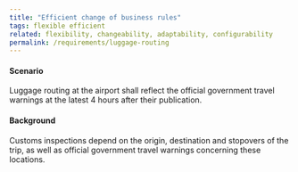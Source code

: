 ```yaml
---
title: "Efficient change of business rules"
tags: flexible efficient
related: flexibility, changeability, adaptability, configurability 
permalink: /requirements/luggage-routing
---
```


<div class="quality-requirement" markdown="1">

#### Scenario

Luggage routing at the airport shall reflect the official government travel warnings at the latest 4 hours after their publication.

#### Background

Customs inspections depend on the origin, destination and stopovers of the trip, as well as official government travel warnings concerning these locations.
</div><br>







